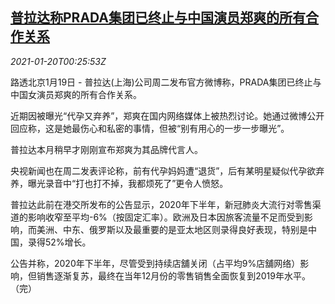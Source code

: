 <!--1611105800000-->
[普拉达称PRADA集团已终止与中国演员郑爽的所有合作关系](https://cn.reuters.com/article/prada-actress-chinese-0119-tues-idCNKBS29P019)
------

<div><i>2021-01-20T00:25:53Z</i></div><p>路透北京1月19日 - 普拉达(上海)公司周二发布官方微博称，PRADA集团已终止与中国女演员郑爽的所有合作关系。</p><p>近期因被曝光“代孕又弃养”，郑爽在国内网络媒体上被热烈讨论。她通过微博公开回应称，这是她最伤心和私密的事情，但被“别有用心的一步一步曝光”。</p><p>普拉达本月稍早才刚刚宣布郑爽为其品牌代言人。</p><p>央视新闻也在周二发表评论称，前有代孕妈妈遭“退货”，后有某明星疑似代孕欲弃养，曝光录音中“打也打不掉，我都烦死了”更令人愤怒。</p><p>普拉达此前在港交所发布的公告显示，2020年下半年，新冠肺炎大流行对零售渠道的影响收窄至平均-6%（按固定汇率）。欧洲及日本因旅客流量不足而受到影响，而美洲、中东、俄罗斯以及最重要的是亚太地区则录得良好表现，特别是中国，录得52%增长。</p><p>公告并称，2020年下半年，尽管受到持续店舖关闭（占平均9%店舖网络）影响，但销售逐渐复苏，最终在当年12月份的零售销售全面恢复到2019年水平。（完）</p>
